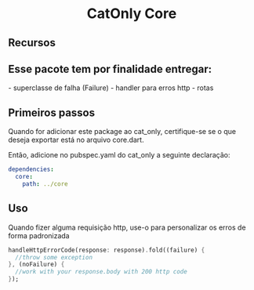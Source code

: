 <h1 align="center">CatOnly Core</h1>

## Recursos

<h2>Esse pacote tem por finalidade entregar:</h2>

<p>
- superclasse de falha (Failure)
- handler para erros http
- rotas
</p>

## Primeiros passos

<p>Quando for adicionar este package ao cat_only, certifique-se se o que deseja exportar está no arquivo core.dart.

Então, adicione no pubspec.yaml do cat_only a seguinte declaração:</p>

```yaml
dependencies:
  core:
    path: ../core
```

## Uso

<p>Quando fizer alguma requisição http, use-o para personalizar os erros de forma padronizada</p>

```dart
handleHttpErrorCode(response: response).fold((failure) {
  //throw some exception
}, (noFailure) {
  //work with your response.body with 200 http code
});
```